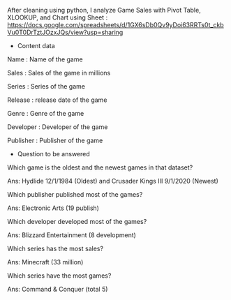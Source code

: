 After cleaning using python, I analyze Game Sales with Pivot Table, XLOOKUP, and Chart using Sheet : 
https://docs.google.com/spreadsheets/d/1GX6sDb0Qv9yDoi63RRTs0t_ckbVu0T0DrTztJOzxJQs/view?usp=sharing


- Content data

Name : Name of the game

Sales : Sales of the game in millions

Series : Series of the game

Release : release date of the game

Genre : Genre of the game

Developer : Developer of the game

Publisher : Publisher of the game


- Question to be answered

Which game is the oldest and the newest games in that dataset?

Ans: Hydlide 12/1/1984 (Oldest) and Crusader Kings III 9/1/2020 (Newest)

Which publisher published most of the games?

Ans: Electronic Arts (19 publish)

Which developer developed most of the games?

Ans: Blizzard Entertainment (8 development)

Which series has the most sales?

Ans: Minecraft (33 million)

Which series have the most games?

Ans: Command & Conquer (total 5)
